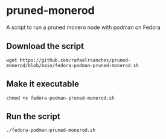 # pruned-monerod
A script to run a pruned monero node with podman on Fedora

## Download the script
```console
wget https://github.com/rafaelrsanches/pruned-monerod/blob/main/fedora-podman-pruned-monerod.sh
```

## Make it executable
```console
chmod +x fedora-podman-pruned-monerod.sh
```

## Run the script
```console
./fedora-podman-pruned-monerod.sh
```
